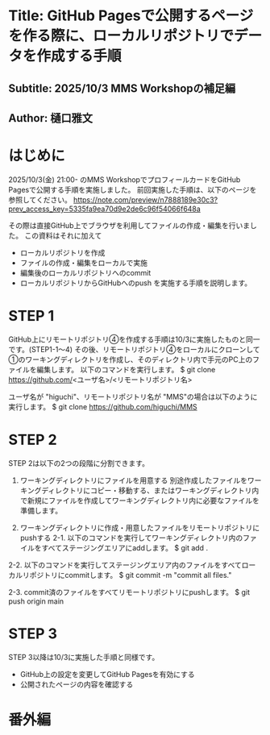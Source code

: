 # Title: GitHub Pagesで公開するページを作る際に、ローカルリポジトリでデータを作成する手順
## Subtitle: 2025/10/3 MMS Workshopの補足編
## Author: 樋口雅文

# はじめに
2025/10/3(金) 21:00- のMMS WorkshopでプロフィールカードをGitHub Pagesで公開する手順を実施しました。
前回実施した手順は、以下のページを参照してください。
https://note.com/preview/n7888189e30c3?prev_access_key=5335fa9ea70d9e2de6c96f54066f648a

その際は直接GitHub上でブラウザを利用してファイルの作成・編集を行いました。
この資料はそれに加えて
- ローカルリポジトリを作成
- ファイルの作成・編集をローカルで実施
- 編集後のローカルリポジトリへのcommit
- ローカルリポジトリからGitHubへのpush
を実施する手順を説明します。

# STEP 1
GitHub上にリモートリポジトリ④を作成する手順は10/3に実施したものと同一です。(STEP1-1～4)
その後、リモートリポジトリ④をローカルにクローンして①のワーキングディレクトリを作成し、そのディレクトリ内で手元のPC上のファイルを編集します。
以下のコマンドを実行します。
$ git clone https://github.com/<ユーザ名>/<リモートリポジトリ名>

ユーザ名が "higuchi"、リモートリポジトリ名が "MMS"の場合は以下のように実行します。
$ git clone https://github.com/higuchi/MMS

# STEP 2
STEP 2は以下の2つの段階に分割できます。
1. ワーキングディレクトリにファイルを用意する
別途作成したファイルをワーキングディレクトリにコピー・移動する、またはワーキングディレクトリ内で新規にファイルを作成してワーキングディレクトリ内に必要なファイルを準備します。

2. ワーキングディレクトリに作成・用意したファイルをリモートリポジトリにpushする
2-1. 以下のコマンドを実行してワーキングディレクトリ内のファイルをすべてステージングエリアにaddします。
$ git add .

2-2. 以下のコマンドを実行してステージングエリア内のファイルをすべてローカルリポジトリにcommitします。
$ git commit -m "commit all files."

2-3. commit済のファイルをすべてリモートリポジトリにpushします。
$ git push origin main

# STEP 3
STEP 3以降は10/3に実施した手順と同様です。
- GitHub上の設定を変更してGitHub Pagesを有効にする
- 公開されたページの内容を確認する

# 番外編
